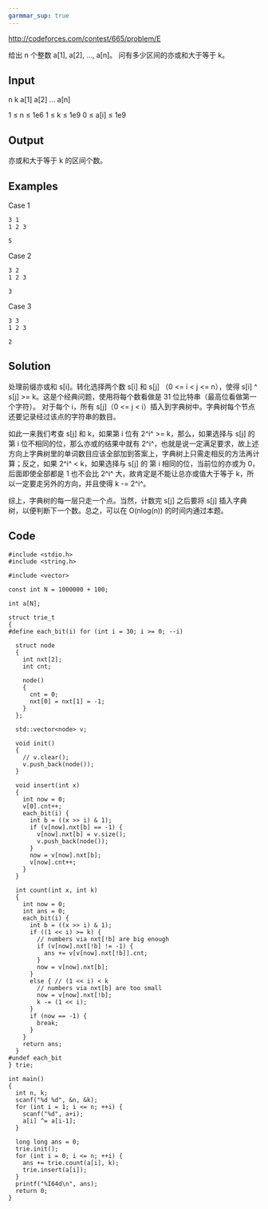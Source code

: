 ```yaml
---
garmmar_sup: true
---
```


<http://codeforces.com/contest/665/problem/E>

给出 n 个整数 a[1], a[2], ..., a[n]。 问有多少区间的亦或和大于等于 k。

## Input

n k
a[1] a[2] ... a[n]

1 &le; n &le; 1e6
1 &le; k &le; 1e9
0 &le; a[i] &le; 1e9

## Output

亦或和大于等于 k 的区间个数。

## Examples

Case 1
```
3 1
1 2 3
```
```
5
```
Case 2
```
3 2
1 2 3
```
```
3
```
Case 3
```
3 3
1 2 3
```
```
2
```

## Solution

处理前缀亦或和 s[i]。转化选择两个数 s[i] 和 s[j] （0 <= i < j <= n），使得 s[i] ^ s[j] >= k。这是个经典问题，使用将每个数看做是 31 位比特串（最高位看做第一个字符）。 对于每个 i，所有 s[j]（0 <= j < i）插入到字典树中。字典树每个节点还要记录经过该点的字符串的数目。

如此一来我们考查 s[j] 和 k，如果第 i 位有 2^i^ >= k，那么，如果选择与 s[j] 的第 i 位不相同的位，那么亦或的结果中就有 2^i^，也就是说一定满足要求，故上述方向上字典树里的单词数目应该全部加到答案上，字典树上只需走相反的方法再计算；反之，如果 2^i^ < k，如果选择与 s[j] 的 第 i 相同的位，当前位的亦或为 0，后面即使全部都是 1 也不会比 2^i^ 大，故肯定是不能让总亦或值大于等于 k，所以一定要走另外的方向，并且使得 k -= 2^i^。

综上，字典树的每一层只走一个点。当然，计数完 s[j] 之后要将 s[j] 插入字典树，以便判断下一个数。总之，可以在 O(nlog(n)) 的时间内通过本题。

## Code

```cpp?linenums
#include <stdio.h>
#include <string.h>

#include <vector>

const int N = 1000000 + 100;

int a[N];

struct trie_t
{
#define each_bit(i) for (int i = 30; i >= 0; --i)

  struct node
  {
    int nxt[2];
    int cnt;

    node()
    {
      cnt = 0;
      nxt[0] = nxt[1] = -1;
    }
  };

  std::vector<node> v;

  void init()
  {
    // v.clear();
    v.push_back(node());
  }

  void insert(int x)
  {
    int now = 0;
    v[0].cnt++;
    each_bit(i) {
      int b = ((x >> i) & 1);
      if (v[now].nxt[b] == -1) {
        v[now].nxt[b] = v.size();
        v.push_back(node());
      }
      now = v[now].nxt[b];
      v[now].cnt++;
    }
  }

  int count(int x, int k)
  {
    int now = 0;
    int ans = 0;
    each_bit(i) {
      int b = ((x >> i) & 1);
      if ((1 << i) >= k) {
        // numbers via nxt[!b] are big enough
        if (v[now].nxt[!b] != -1) {
          ans += v[v[now].nxt[!b]].cnt;
        }
        now = v[now].nxt[b];
      }
      else { // (1 << i) < k
        // numbers via nxt[b] are too small
        now = v[now].nxt[!b];
        k -= (1 << i);
      }
      if (now == -1) {
        break;
      }
    }
    return ans;
  }
#undef each_bit
} trie;

int main()
{
  int n, k;
  scanf("%d %d", &n, &k);
  for (int i = 1; i <= n; ++i) {
    scanf("%d", a+i);
    a[i] ^= a[i-1];
  }

  long long ans = 0;
  trie.init();
  for (int i = 0; i <= n; ++i) {
    ans += trie.count(a[i], k);
    trie.insert(a[i]);
  }
  printf("%I64d\n", ans);
  return 0;
}
```
